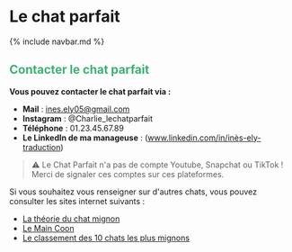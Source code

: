 # Le chat parfait

{% include navbar.md %}

<h2>
  <span style="color:MediumSeaGreen">
    <bold>Contacter le chat parfait</bold>
  </span>
</h2>

**Vous pouvez contacter le chat parfait via :**
- **Mail** : <ines.ely05@gmail.com>
- **Instagram** : @Charlie_lechatparfait
- **Téléphone** : 01.23.45.67.89
- **Le LinkedIn de ma manageuse** : (www.linkedin.com/in/inès-ely-traduction)

> ⚠️ Le Chat Parfait n'a pas de compte Youtube, Snapchat ou TikTok ! Merci de signaler ces comptes sur ces plateformes.

Si vous souhaitez vous renseigner sur d'autres chats, vous pouvez consulter les sites internet suivants :
- [La théorie du chat mignon](https://fr.wikipedia.org/wiki/Théorie_du_chat_mignon)
- [Le Main Coon](https://www.mainecoon.fr)
- [Le classement des 10 chats les plus mignons](https://lovapets.fr/blogs/news/top-10-des-chats-les-plus-beaux-du-monde?srsltid=AfmBOooJOmFl8fm-v-vFGoCZHOGrlroPe36cYDaS6aPyKwKpguIQcCXY)

